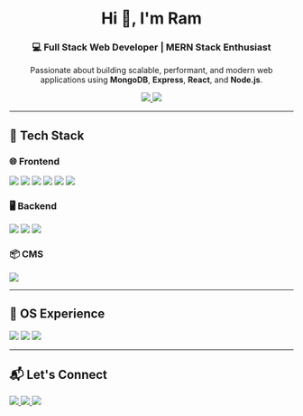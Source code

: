 <h1 align="center">Hi 👋, I'm Ram</h1>
<h3 align="center">💻 Full Stack Web Developer | MERN Stack Enthusiast</h3>

<p align="center">
  Passionate about building scalable, performant, and modern web applications using <strong>MongoDB</strong>, <strong>Express</strong>, <strong>React</strong>, and <strong>Node.js</strong>.
</p>

<p align="center">
  <a href="https://katherineoelsner.com/" target="_blank">
    <img src="https://img.shields.io/badge/Portfolio-000000?style=for-the-badge&logo=About.me&logoColor=white" />
  </a>
  <a href="mailto:niteshcse3333@gmail.com">
    <img src="https://img.shields.io/badge/Email-D14836?style=for-the-badge&logo=gmail&logoColor=white" />
  </a>
</p>

---

## 🚀 Tech Stack

### 🌐 Frontend
<img src="https://img.shields.io/badge/Vite-646CFF?style=flat&logo=vite&logoColor=white"/> 
<img src="https://img.shields.io/badge/React-20232A?style=flat&logo=react&logoColor=61DAFB"/>
<img src="https://img.shields.io/badge/Redux_Toolkit-593D88?style=flat&logo=redux&logoColor=white"/> 
<img src="https://img.shields.io/badge/Tailwind_CSS-06B6D4?style=flat&logo=tailwind-css&logoColor=white"/>
<img src="https://img.shields.io/badge/Bootstrap-563D7C?style=flat&logo=bootstrap&logoColor=white"/>
<img src="https://img.shields.io/badge/JavaScript-F7DF1E?style=flat&logo=javascript&logoColor=black"/>

### 🖥 Backend
<img src="https://img.shields.io/badge/Node.js-339933?style=flat&logo=nodedotjs&logoColor=white"/>
<img src="https://img.shields.io/badge/Express.js-000000?style=flat&logo=express&logoColor=white"/>
<img src="https://img.shields.io/badge/MongoDB-47A248?style=flat&logo=mongodb&logoColor=white"/>

### 📦 CMS
<img src="https://img.shields.io/badge/Strapi-2E7EEA?style=flat&logo=strapi&logoColor=white"/>

---

## 🧰 OS Experience

<img src="https://img.shields.io/badge/Windows-0078D6?style=flat&logo=windows&logoColor=white"/>
<img src="https://img.shields.io/badge/Linux-FCC624?style=flat&logo=linux&logoColor=black"/>
<img src="https://img.shields.io/badge/Ubuntu-E95420?style=flat&logo=ubuntu&logoColor=white"/>

---

## 📬 Let's Connect

<p>
  <a href="https://www.linkedin.com/in/octokatherine" target="_blank">
    <img src="https://img.shields.io/badge/LinkedIn-0A66C2?style=flat&logo=linkedin&logoColor=white" />
  </a>
  <a href="https://www.instagram.com/octokatherine" target="_blank">
    <img src="https://img.shields.io/badge/Instagram-E4405F?style=flat&logo=instagram&logoColor=white" />
  </a>
  <a href="mailto:niteshcse3333@gmail.com">
    <img src="https://img.shields.io/badge/Gmail-D14836?style=flat&logo=gmail&logoColor=white" />
  </a>
</p>
